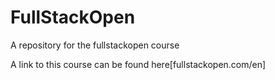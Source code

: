 # FullStackOpen
A repository for the fullstackopen course

A link to this course can be found here[fullstackopen.com/en]
